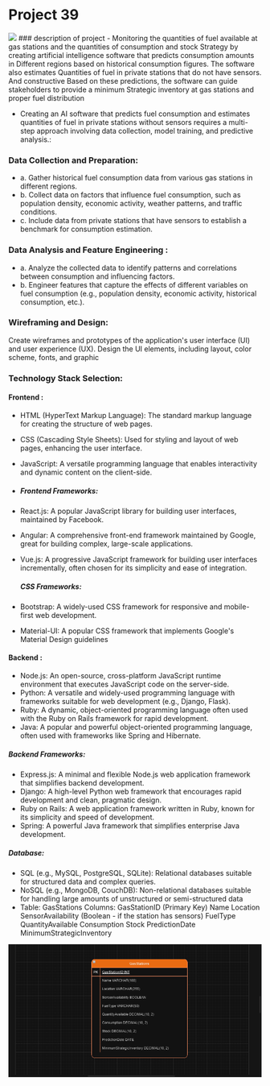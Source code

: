 # Project 39
<img src ="https://raw.githubusercontent.com/salahkhenfer/AIJO/main/images/ai_strategy_and_implementation_plan-_final%20(2)-072.jpg">
### description of project 
- Monitoring the quantities of fuel available at gas stations and the quantities of consumption and stock
Strategy by creating artificial intelligence software that predicts consumption amounts in
Different regions based on historical consumption figures. The software also estimates
Quantities of fuel in private stations that do not have sensors. And constructive
Based on these predictions, the software can guide stakeholders to provide a minimum
Strategic inventory at gas stations and proper fuel distribution

- Creating an AI software that predicts fuel consumption and estimates quantities of fuel in private stations without sensors requires a multi-step approach involving data collection, model training, and predictive analysis.:
 ### Data Collection and Preparation:
- a. Gather historical fuel consumption data from various gas stations in different regions.
- b. Collect data on factors that influence fuel consumption, such as population density, economic activity, weather patterns, and traffic conditions.
- c. Include data from private stations that have sensors to establish a benchmark for consumption estimation.
  
### Data Analysis and Feature Engineering :
- a. Analyze the collected data to identify patterns and correlations between consumption and influencing factors.
- b. Engineer features that capture the effects of different variables on fuel consumption (e.g., population density, economic activity, historical consumption, etc.).
### Wireframing and Design:

Create wireframes and prototypes of the application's user interface (UI) and user experience (UX).
Design the UI elements, including layout, color scheme, fonts, and graphic

### Technology Stack Selection:
#### Frontend :
- HTML (HyperText Markup Language): The standard markup language for creating the structure of web pages.
- CSS (Cascading Style Sheets): Used for styling and layout of web pages, enhancing the user interface.
- JavaScript: A versatile programming language that enables interactivity and dynamic content on the client-side.
- ##### Frontend Frameworks:

- React.js: A popular JavaScript library for building user interfaces, maintained by Facebook.
- Angular: A comprehensive front-end framework maintained by Google, great for building complex, large-scale applications.
- Vue.js: A progressive JavaScript framework for building user interfaces incrementally, often chosen for its simplicity and ease of integration.
  ##### CSS Frameworks:

- Bootstrap: A widely-used CSS framework for responsive and mobile-first web development.
- Material-UI: A popular CSS framework that implements Google's Material Design guidelines

#### Backend :
  - Node.js: An open-source, cross-platform JavaScript runtime environment that executes JavaScript code on the server-side.
  - Python: A versatile and widely-used programming language with frameworks suitable for web development (e.g., Django, Flask).
  - Ruby: A dynamic, object-oriented programming language often used with the Ruby on Rails framework for rapid development.
  - Java: A popular and powerful object-oriented programming language, often used with frameworks like Spring and Hibernate.
   ##### Backend Frameworks:
  
  - Express.js: A minimal and flexible Node.js web application framework that simplifies backend development.
  - Django: A high-level Python web framework that encourages rapid development and clean, pragmatic design.
  - Ruby on Rails: A web application framework written in Ruby, known for its simplicity and speed of development.
  - Spring: A powerful Java framework that simplifies enterprise Java development.
  ##### Database:
  
  - SQL (e.g., MySQL, PostgreSQL, SQLite): Relational databases suitable for structured data and complex queries.
  - NoSQL (e.g., MongoDB, CouchDB): Non-relational databases suitable for handling large amounts of unstructured or semi-structured data
  - Table: GasStations
Columns:
GasStationID (Primary Key)
Name
Location
SensorAvailability (Boolean - if the station has sensors)
FuelType
QuantityAvailable
Consumption
Stock
PredictionDate
MinimumStrategicInventory

<img src="https://raw.githubusercontent.com/salahkhenfer/AIJO/main/projects/39/Screenshot%202023-09-26%20193117.png">




